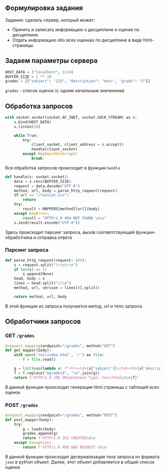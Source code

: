 ## Формулировка задания
Задание: сделать сервер, который может:
- Принять и записать информацию о дисциплине и оценке по дисциплине.
- Отдать информацию обо всех оценках по дисциплине в виде html-страницы.

## Задаем параметры сервера
```python
HOST_DATA = ("localhost", 1234)
BUFFER_SIZE = 2 ** 20
grades = [{"subject": "123", "description": "desc", "grade": "5"}]
```
`grades` - список оценок (с одним начальным значением)

## Обработка запросов
```python
with socket.socket(socket.AF_INET, socket.SOCK_STREAM) as s:
    s.bind(HOST_DATA)
    s.listen(10)

    while True:
        try:
            client_socket, client_address = s.accept()
            handle(client_socket)
        except KeyboardInterrupt:
            break
```
Вся обработка запросов происходит в функции `handle`
```python
def handle(s: socket.socket):
    data = s.recv(BUFFER_SIZE)
    request = data.decode("UTF-8")
    method, url, body = parse_http_request(request)
    if url == "/favicon.ico":
        return
    try:
        result = MAPPERS[method][url](body)
    except KeyError:
        result = "HTTP/1.0 404 NOT FOUND \n\n"
    s.send(result.encode("UTF-8"))

```
Здесь происходит парсинг запроса, вызов соответствующей функции-обработчика и отправка ответа
### Парсинг запроса
```python
def parse_http_request(request: str):
    s = request.split("\r\n\r\n")
    if len(s) == 1:
        s.append(None)
    head, body = s
    lines = head.split("\r\n")
    method, url, version = lines[0].split()

    return method, url, body
```
В этой функции из запроса получается метод, url и тело запроса
## Обработчики запросов
### GET `/grades`
```python
@request_mapping(endpoint="/grades", method="GET")
def get_mapper(body):
    with open('res/index.html', 'r') as file:
        f = file.read()

    g = list(map(lambda x: f"<tr><td>{x['subject']}</td><td>{x['description']}</td> <td>{x['grade']}</td></tr>", grades))
    f = f.replace("$grades$", "\n".join(g))
    return f'HTTP/1.0 200 OK\nContent-Type: text/html\n\n{f}'
```
В данной функции происходит генерация html страницы с таблицей всех оценок
### POST `/grades`
```python
@request_mapping(endpoint="/grades", method="POST")
def post_mapper(body):
    try:
        g = loads(body)
        grades.append(g)
        return f'HTTP/1.0 201 CREATED\n\n'
    except Exception:
        return f'HTTP/1.0 400 BAD REQUEST \n\n'
```
В данной функции происходит десериализация тела запроса из формата `json` в python объект. 
Далее, этот объект добавляется в общий список оценок 